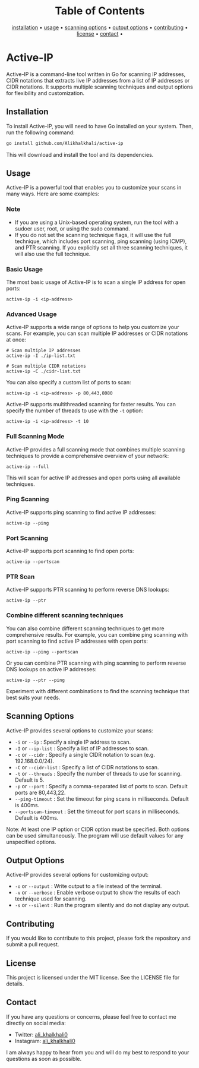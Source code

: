 <h1 align="center">
    Table of Contents
</h1>
<p align="center">
  <a href="#installation">installation</a> •
  <a href="#usage">usage</a> •
  <a href="#scanning-options">scanning options</a> •
  <a href="#output-options">output options</a> •
  <a href="#contributing">contributing</a> •
  <a href="#license">license</a> •
   <a href="#contact">contact</a> •
  </p>

# Active-IP

Active-IP is a command-line tool written in Go for scanning IP addresses, CIDR notations that extracts live IP addresses from a list of IP addresses or CIDR notations. It supports multiple scanning techniques and output options for flexibility and customization.

## Installation

To install Active-IP, you will need to have Go installed on your system. Then, run the following command:

```bash
go install github.com/Alikhalkhali/active-ip
```

This will download and install the tool and its dependencies.

## Usage

Active-IP is a powerful tool that enables you to customize your scans in many ways. Here are some examples:

### Note 
- If you are using a Unix-based operating system, run the tool with a sudoer user, root, or using the sudo command.
- If you do not set the scanning technique flags, it will use the full technique, which includes port scanning, ping scanning (using ICMP), and PTR scanning. If you explicitly set all three scanning techniques, it will also use the full technique.

### Basic Usage

The most basic usage of Active-IP is to scan a single IP address for open ports:

```
active-ip -i <ip-address>
```

### Advanced Usage

Active-IP supports a wide range of options to help you customize your scans. For example, you can scan multiple IP addresses or CIDR notations at once:

```
# Scan multiple IP addresses 
active-ip -I ./ip-list.txt

# Scan multiple CIDR notations
active-ip -C ./cidr-list.txt
```

You can also specify a custom list of ports to scan:

```
active-ip -i <ip-address> -p 80,443,8080
```

Active-IP supports multithreaded scanning for faster results. You can specify the number of threads to use with the `-t` option:

```
active-ip -i <ip-address> -t 10
```

### Full Scanning Mode

Active-IP provides a full scanning mode that combines multiple scanning techniques to provide a comprehensive overview of your network:

```
active-ip --full 
```

This will scan for active IP addresses and open ports using all available techniques.

### Ping Scanning

Active-IP supports ping scanning to find active IP addresses:

```
active-ip --ping 
```

### Port Scanning

Active-IP supports port scanning to find open ports:

```
active-ip --portscan
```

### PTR Scan

Active-IP supports PTR scanning to perform reverse DNS lookups:

```
active-ip --ptr
```

### Combine different scanning techniques

You can also combine different scanning techniques to get more comprehensive results. For example, you can combine ping scanning with port scanning to find active IP addresses with open ports:

```
active-ip --ping --portscan
```

Or you can combine PTR scanning with ping scanning to perform reverse DNS lookups on active IP addresses:

```
active-ip --ptr --ping
```

Experiment with different combinations to find the scanning technique that best suits your needs.

## Scanning Options

Active-IP provides several options to customize your scans:

- `-i` or `--ip` : Specify a single IP address to scan.
- `-I` or `--ip-list` : Specify a list of IP addresses to scan.
- `-c` or `--cidr` : Specify a single CIDR notation to scan (e.g. 192.168.0.0/24).
- `-C` or `--cidr-list` : Specify a list of CIDR notations to scan.
- `-t` or `--threads` : Specify the number of threads to use for scanning. Default is 5.
- `-p` or `--port` : Specify a comma-separated list of ports to scan. Default ports are 80,443,22.
- `--ping-timeout` : Set the timeout for ping scans in milliseconds. Default is 400ms.
- `--portscan-timeout` : Set the timeout for port scans in milliseconds. Default is 400ms.

Note: At least one IP option or CIDR option must be specified. Both options can be used simultaneously. The program will use default values for any unspecified options.

## Output Options

Active-IP provides several options for customizing output:

- `-o` or `--output` : Write output to a file instead of the terminal.
- `-v` or `--verbose` : Enable verbose output to show the results of each technique used for scanning.
- `-s` or `--silent` : Run the program silently and do not display any output.

## Contributing

If you would like to contribute to this project, please fork the repository and submit a pull request.

## License

This project is licensed under the MIT license. See the LICENSE file for details.

## Contact

If you have any questions or concerns, please feel free to contact me directly on social media:

- Twitter: [ali_khalkhali0](https://twitter.com/ali_khalkhali0)
- Instagram: [ali_khalkhali0](https://instagram.com/ali_khalkhali0)

I am always happy to hear from you and will do my best to respond to your questions as soon as possible.


